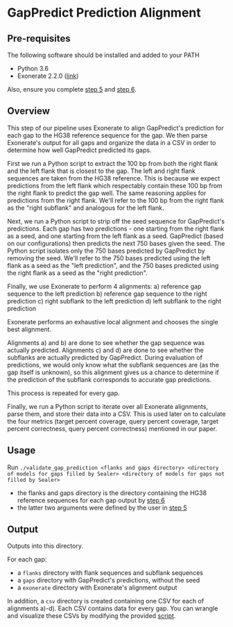 # GapPredict Prediction Alignment

## Pre-requisites
The following software should be installed and added to your PATH
* Python 3.6
* Exonerate 2.2.0 ([link](https://www.ebi.ac.uk/about/vertebrate-genomics/software/exonerate))

Also, ensure you complete [step 5](https://github.com/bcgsc/GapPredict/tree/Reproduction_Steps/scripts/5_model_training) and [step 6](https://github.com/bcgsc/GapPredict/tree/Reproduction_Steps/scripts/6_gap_extraction_from_reference).

## Overview
This step of our pipeline uses Exonerate to align GapPredict's prediction for each gap to the HG38 reference sequence for the gap. We then parse Exonerate's output for all gaps and
organize the data in a CSV in order to determine how well GapPredict predicted its gaps.

First we run a Python script to extract the 100 bp from both the right flank and the left flank that is closest to the gap. The left and right flank sequences are taken from the HG38 reference. This is because we expect predictions from the left flank which respectably contain
these 100 bp from the right flank to predict the gap well. The same reasoning applies for predictions from the right flank. We'll refer to the 100 bp from the right flank as the "right subflank" and analogous for the left flank.

Next, we run a Python script to strip off the seed sequence for GapPredict's predictions. Each gap has two predictions - one starting from the right flank as a seed, and one starting from the left flank as a seed. GapPredict
(based on our configurations) then predicts the next 750 bases given the seed. The Python script isolates only the 750 bases predicted by GapPredict by removing the seed. We'll refer to the 750 bases predicted using the
left flank as a seed as the "left prediction", and the 750 bases predicted using the right flank as a seed as the "right prediction".

Finally, we use Exonerate to perform 4 alignments:
a) reference gap sequence to the left prediction
b) reference gap sequence to the right prediction
c) right subflank to the left prediction
d) left subflank to the right prediction

Exonerate performs an exhaustive local alignment and chooses the single best alignment.

Alignments a) and b) are done to see whether the gap sequence was actually predicted. Alignments c) and d) are done to see whether the subflanks are actually predicted by GapPredict. During evaluation of predictions,
we would only know what the subflank sequences are (as the gap itself is unknown), so this alignment gives us a chance to determine if the prediction of the subflank corresponds to accurate gap predictions.

This process is repeated for every gap.

Finally, we run a Python script to iterate over all Exonerate alignments, parse them, and store their data into a CSV. This is used later on to calculate the four metrics (target percent coverage,
query percent coverage, target percent correctness, query percent correctness) mentioned in our paper.

## Usage
Run `./validate_gap_prediction <flanks and gaps directory> <directory of models for gaps filled by Sealer> <directory of models for gaps not filled by Sealer>`
* the flanks and gaps directory is the directory containing the HG38 reference sequences for each gap output by [step 6](https://github.com/bcgsc/GapPredict/tree/Reproduction_Steps/scripts/6_gap_extraction_from_reference)
* the latter two arguments were defined by the user in [step 5](https://github.com/bcgsc/GapPredict/tree/Reproduction_Steps/scripts/5_model_training)

## Output
Outputs into this directory.

For each gap:
* a `flanks` directory with flank sequences and subflank sequences
* a `gaps` directory with GapPredict's predictions, without the seed
* a `exonerate` directory with Exonerate's alignment output

In addition, a `csv` directory is created containing one CSV for each of alignments a)-d). Each CSV contains data for every gap. You can wrangle and visualize these CSVs by modifying the provided [script](https://github.com/bcgsc/GapPredict/blob/Reproduction_Steps/lib/data/helper_scripts/data_crunching/wrangle_csv.py).
